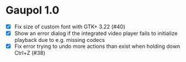 Gaupol 1.0
==========

* [x] Fix size of custom font with GTK+ 3.22 (#40)
* [x] Show an error dialog if the integrated video player fails
      to initialize playback due to e.g. missing codecs
* [x] Fix error trying to undo more actions than exist when holding down
      Ctrl+Z (#38)
